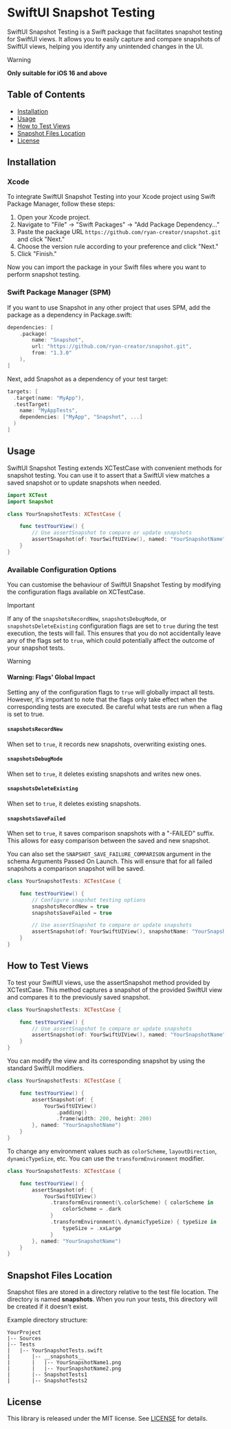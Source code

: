 # SwiftUI Snapshot Testing

SwiftUI Snapshot Testing is a Swift package that facilitates snapshot testing for SwiftUI views. It allows you to easily capture and compare snapshots of SwiftUI views, helping you identify any unintended changes in the UI.

> [!WARNING]  
> **Only suitable for iOS 16 and above**

## Table of Contents

-   [Installation](#installation)
-   [Usage](#usage)
-   [How to Test Views](#how-to-test-views)
-   [Snapshot Files Location](#snapshot-files-location)
-   [License](#license)

## Installation <a name="installation"></a>

### Xcode

To integrate SwiftUI Snapshot Testing into your Xcode project using Swift Package Manager, follow these steps:

1. Open your Xcode project.
2. Navigate to "File" -> "Swift Packages" -> "Add Package Dependency..."
3. Paste the package URL `https://github.com/ryan-creator/snapshot.git` and click "Next."
4. Choose the version rule according to your preference and click "Next."
5. Click "Finish."

Now you can import the package in your Swift files where you want to perform snapshot testing.

### Swift Package Manager (SPM)

If you want to use Snapshot in any other project that uses SPM, add the package as a dependency in Package.swift:

```swift
dependencies: [
    .package(
        name: "Snapshot",
        url: "https://github.com/ryan-creator/snapshot.git",
        from: "1.3.0"
    ),
]
```

Next, add Snapshot as a dependency of your test target:

```swift
targets: [
  .target(name: "MyApp"),
  .testTarget(
    name: "MyAppTests",
    dependencies: ["MyApp", "Snapshot", ...]
  )
]
```

## Usage <a name="usage"></a>

SwiftUI Snapshot Testing extends XCTestCase with convenient methods for snapshot testing. You can use it to assert that a SwiftUI view matches a saved snapshot or to update snapshots when needed.

```swift
import XCTest
import Snapshot

class YourSnapshotTests: XCTestCase {

    func testYourView() {
        // Use assertSnapshot to compare or update snapshots
        assertSnapshot(of: YourSwiftUIView(), named: "YourSnapshotName")
    }
}
```

### Available Configuration Options

You can customise the behaviour of SwiftUI Snapshot Testing by modifying the configuration flags available on XCTestCase.

> [!IMPORTANT]  
> If any of the `snapshotsRecordNew`, `snapshotsDebugMode`, or `snapshotsDeleteExisting` configuration flags are set to `true` during the test execution, the tests will fail. This ensures that you do not accidentally leave any of the flags set to `true`, which could potentially affect the outcome of your snapshot tests.

> [!WARNING]
>
> #### Warning: Flags' Global Impact
>
> Setting any of the configuration flags to `true` will globally impact all tests. However, it's important to note that the flags only take effect when the corresponding tests are executed. Be careful what tests are run when a flag is set to true.

#### `snapshotsRecordNew`

When set to `true`, it records new snapshots, overwriting existing ones.

#### `snapshotsDebugMode`

When set to `true`, it deletes existing snapshots and writes new ones.

#### `snapshotsDeleteExisting`

When set to `true`, it deletes existing snapshots.

#### `snapshotsSaveFailed`

When set to `true`, it saves comparison snapshots with a "-FAILED" suffix. This allows for easy comparison between the saved and new snapshot.

You can also set the `SNAPSHOT_SAVE_FAILURE_COMPARISON` argument in the schema Arguments Passed On Launch. This will ensure that for all failed snapshots a comparison snapshot will be saved.

```swift
class YourSnapshotTests: XCTestCase {

    func testYourView() {
        // Configure snapshot testing options
        snapshotsRecordNew = true
        snapshotsSaveFailed = true

        // Use assertSnapshot to compare or update snapshots
        assertSnapshot(of: YourSwiftUIView(), snapshotName: "YourSnapshotName")
    }
}

```

## How to Test Views <a name="how-to-test-views"></a>

To test your SwiftUI views, use the assertSnapshot method provided by XCTestCase. This method captures a snapshot of the provided SwiftUI view and compares it to the previously saved snapshot.

```swift
class YourSnapshotTests: XCTestCase {

    func testYourView() {
        // Use assertSnapshot to compare or update snapshots
        assertSnapshot(of: YourSwiftUIView(), named: "YourSnapshotName")
    }
}
```

You can modify the view and its corresponding snapshot by using the standard SwiftUI modifiers.

```swift
class YourSnapshotTests: XCTestCase {

    func testYourView() {
        assertSnapshot(of: {
            YourSwiftUIView()
                .padding()
                .frame(width: 200, height: 200)
        }, named: "YourSnapshotName")
    }
}
```

To change any environment values such as `colorScheme`, `layoutDirection`, `dynamicTypeSize`, etc. You can use the `transformEnvironment` modifier.

```swift
class YourSnapshotTests: XCTestCase {

    func testYourView() {
        assertSnapshot(of: {
            YourSwiftUIView()
              .transformEnvironment(\.colorScheme) { colorScheme in
                  colorScheme = .dark
              }
              .transformEnvironment(\.dynamicTypeSize) { typeSize in
                  typeSize = .xxLarge
              }
        }, named: "YourSnapshotName")
    }
}
```

## Snapshot Files Location <a name="snapshot-files-location"></a>

Snapshot files are stored in a directory relative to the test file location. The directory is named **snapshots**. When you run your tests, this directory will be created if it doesn't exist.

Example directory structure:

```
YourProject
|-- Sources
|-- Tests
|   |-- YourSnapshotTests.swift
|       |-- __snapshots__
|       |   |-- YourSnapshotName1.png
|       |   |-- YourSnapshotName2.png
|       |-- SnapshotTests1
|       |-- SnapshotTests2
```

## License <a name="license"></a>

This library is released under the MIT license. See [LICENSE](https://github.com/pointfreeco/swift-snapshot-testing/blob/main/LICENSE) for details.
